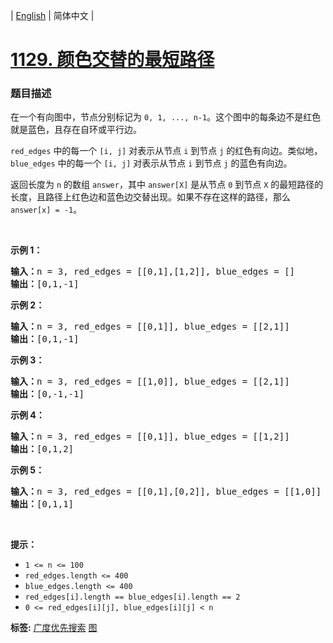 | [English](README_EN.md) | 简体中文 |

# [1129. 颜色交替的最短路径](https://leetcode-cn.com/problems/shortest-path-with-alternating-colors)
 ### 题目描述
<p>在一个有向图中，节点分别标记为&nbsp;<code>0, 1, ..., n-1</code>。这个图中的每条边不是红色就是蓝色，且存在自环或平行边。</p>

<p><code>red_edges</code>&nbsp;中的每一个&nbsp;<code>[i, j]</code>&nbsp;对表示从节点 <code>i</code> 到节点 <code>j</code> 的红色有向边。类似地，<code>blue_edges</code>&nbsp;中的每一个&nbsp;<code>[i, j]</code>&nbsp;对表示从节点 <code>i</code> 到节点 <code>j</code> 的蓝色有向边。</p>

<p>返回长度为 <code>n</code> 的数组&nbsp;<code>answer</code>，其中&nbsp;<code>answer[X]</code>&nbsp;是从节点&nbsp;<code>0</code>&nbsp;到节点&nbsp;<code>X</code>&nbsp;的最短路径的长度，且路径上红色边和蓝色边交替出现。如果不存在这样的路径，那么 <code>answer[x] = -1</code>。</p>

<p>&nbsp;</p>

<p><strong>示例 1：</strong></p>

<pre><strong>输入：</strong>n = 3, red_edges = [[0,1],[1,2]], blue_edges = []
<strong>输出：</strong>[0,1,-1]
</pre>

<p><strong>示例 2：</strong></p>

<pre><strong>输入：</strong>n = 3, red_edges = [[0,1]], blue_edges = [[2,1]]
<strong>输出：</strong>[0,1,-1]
</pre>

<p><strong>示例 3：</strong></p>

<pre><strong>输入：</strong>n = 3, red_edges = [[1,0]], blue_edges = [[2,1]]
<strong>输出：</strong>[0,-1,-1]
</pre>

<p><strong>示例 4：</strong></p>

<pre><strong>输入：</strong>n = 3, red_edges = [[0,1]], blue_edges = [[1,2]]
<strong>输出：</strong>[0,1,2]
</pre>

<p><strong>示例 5：</strong></p>

<pre><strong>输入：</strong>n = 3, red_edges = [[0,1],[0,2]], blue_edges = [[1,0]]
<strong>输出：</strong>[0,1,1]
</pre>

<p>&nbsp;</p>

<p><strong>提示：</strong></p>

<ul>
	<li><code>1 &lt;= n &lt;= 100</code></li>
	<li><code>red_edges.length &lt;= 400</code></li>
	<li><code>blue_edges.length &lt;= 400</code></li>
	<li><code>red_edges[i].length == blue_edges[i].length == 2</code></li>
	<li><code>0 &lt;= red_edges[i][j], blue_edges[i][j] &lt; n</code></li>
</ul>

**标签:**  [广度优先搜索](https://leetcode-cn.com/tag/breadth-first-search) [图](https://leetcode-cn.com/tag/graph) 